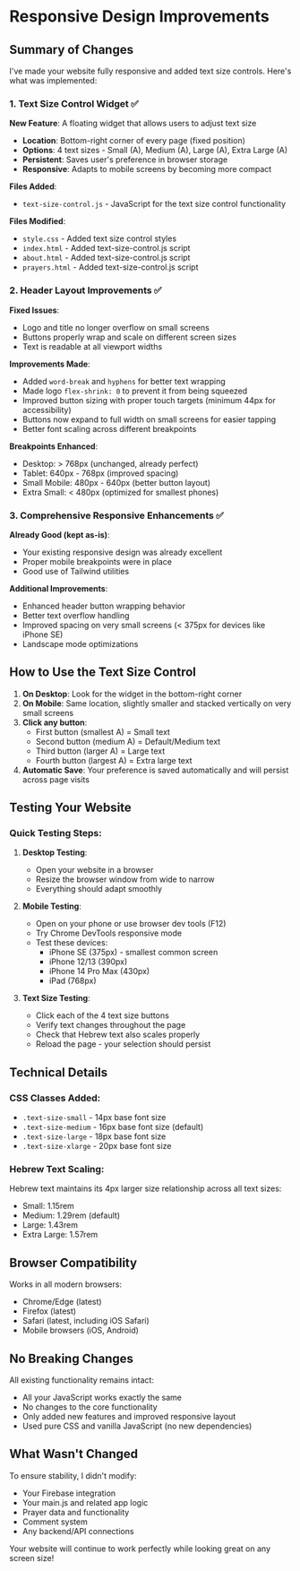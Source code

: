 # Responsive Design Improvements

## Summary of Changes

I've made your website fully responsive and added text size controls. Here's what was implemented:

### 1. Text Size Control Widget ✅

**New Feature**: A floating widget that allows users to adjust text size

- **Location**: Bottom-right corner of every page (fixed position)
- **Options**: 4 text sizes - Small (A), Medium (A), Large (A), Extra Large (A)
- **Persistent**: Saves user's preference in browser storage
- **Responsive**: Adapts to mobile screens by becoming more compact

**Files Added**:
- `text-size-control.js` - JavaScript for the text size control functionality

**Files Modified**:
- `style.css` - Added text size control styles
- `index.html` - Added text-size-control.js script
- `about.html` - Added text-size-control.js script
- `prayers.html` - Added text-size-control.js script

### 2. Header Layout Improvements ✅

**Fixed Issues**:
- Logo and title no longer overflow on small screens
- Buttons properly wrap and scale on different screen sizes
- Text is readable at all viewport widths

**Improvements Made**:
- Added `word-break` and `hyphens` for better text wrapping
- Made logo `flex-shrink: 0` to prevent it from being squeezed
- Improved button sizing with proper touch targets (minimum 44px for accessibility)
- Buttons now expand to full width on small screens for easier tapping
- Better font scaling across different breakpoints

**Breakpoints Enhanced**:
- Desktop: > 768px (unchanged, already perfect)
- Tablet: 640px - 768px (improved spacing)
- Small Mobile: 480px - 640px (better button layout)
- Extra Small: < 480px (optimized for smallest phones)

### 3. Comprehensive Responsive Enhancements ✅

**Already Good (kept as-is)**:
- Your existing responsive design was already excellent
- Proper mobile breakpoints were in place
- Good use of Tailwind utilities

**Additional Improvements**:
- Enhanced header button wrapping behavior
- Better text overflow handling
- Improved spacing on very small screens (< 375px for devices like iPhone SE)
- Landscape mode optimizations

## How to Use the Text Size Control

1. **On Desktop**: Look for the widget in the bottom-right corner
2. **On Mobile**: Same location, slightly smaller and stacked vertically on very small screens
3. **Click any button**:
   - First button (smallest A) = Small text
   - Second button (medium A) = Default/Medium text
   - Third button (larger A) = Large text
   - Fourth button (largest A) = Extra large text
4. **Automatic Save**: Your preference is saved automatically and will persist across page visits

## Testing Your Website

### Quick Testing Steps:

1. **Desktop Testing**:
   - Open your website in a browser
   - Resize the browser window from wide to narrow
   - Everything should adapt smoothly

2. **Mobile Testing**:
   - Open on your phone or use browser dev tools (F12)
   - Try Chrome DevTools responsive mode
   - Test these devices:
     - iPhone SE (375px) - smallest common screen
     - iPhone 12/13 (390px)
     - iPhone 14 Pro Max (430px)
     - iPad (768px)

3. **Text Size Testing**:
   - Click each of the 4 text size buttons
   - Verify text changes throughout the page
   - Check that Hebrew text also scales properly
   - Reload the page - your selection should persist

## Technical Details

### CSS Classes Added:
- `.text-size-small` - 14px base font size
- `.text-size-medium` - 16px base font size (default)
- `.text-size-large` - 18px base font size
- `.text-size-xlarge` - 20px base font size

### Hebrew Text Scaling:
Hebrew text maintains its 4px larger size relationship across all text sizes:
- Small: 1.15rem
- Medium: 1.29rem (default)
- Large: 1.43rem
- Extra Large: 1.57rem

## Browser Compatibility

Works in all modern browsers:
- Chrome/Edge (latest)
- Firefox (latest)
- Safari (latest, including iOS Safari)
- Mobile browsers (iOS, Android)

## No Breaking Changes

All existing functionality remains intact:
- All your JavaScript works exactly the same
- No changes to the core functionality
- Only added new features and improved responsive layout
- Used pure CSS and vanilla JavaScript (no new dependencies)

## What Wasn't Changed

To ensure stability, I didn't modify:
- Your Firebase integration
- Your main.js and related app logic
- Prayer data and functionality
- Comment system
- Any backend/API connections

Your website will continue to work perfectly while looking great on any screen size!
